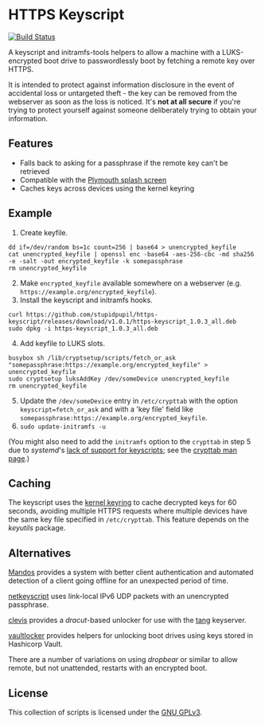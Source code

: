 # HTTPS Keyscript

[![Build Status](https://travis-ci.org/stupidpupil/https-keyscript.svg?branch=master)](https://travis-ci.org/stupidpupil/https-keyscript)

A keyscript and initramfs-tools helpers to allow a machine with a LUKS-encrypted boot drive to passwordlessly boot by fetching a remote key over HTTPS.

It is intended to protect against information disclosure in the event of accidental loss or untargeted theft - the key can be removed from the webserver as soon as the loss is noticed. It's **not at all secure** if you're trying to protect yourself against someone deliberately trying to obtain your information.

## Features

* Falls back to asking for a passphrase if the remote key can't be retrieved
* Compatible with the [Plymouth splash screen](https://www.freedesktop.org/wiki/Software/Plymouth/)
* Caches keys across devices using the kernel keyring

## Example

1. Create keyfile.

```
dd if=/dev/random bs=1c count=256 | base64 > unencrypted_keyfile
cat unencrypted_keyfile | openssl enc -base64 -aes-256-cbc -md sha256 -e -salt -out encrypted_keyfile -k somepassphrase
rm unencrypted_keyfile
```

2. Make `encrypted_keyfile` available somewhere on a webserver (e.g. `https://example.org/encrypted_keyfile`).
3. Install the keyscript and initramfs hooks.

```
curl https://github.com/stupidpupil/https-keyscript/releases/download/v1.0.1/https-keyscript_1.0.3_all.deb
sudo dpkg -i https-keyscript_1.0.3_all.deb
```

4. Add keyfile to LUKS slots.

```
busybox sh /lib/cryptsetup/scripts/fetch_or_ask "somepassphrase:https://example.org/encrypted_keyfile" > unencrypted_keyfile
sudo cryptsetup luksAddKey /dev/someDevice unencrypted_keyfile
rm unencrypted_keyfile
```

5. Update the `/dev/someDevice` entry in `/etc/crypttab` with the option `keyscript=fetch_or_ask` and with a 'key file' field like `somepassphrase:https://example.org/encrypted_keyfile`. 
6. `sudo update-initramfs -u`

(You might also need to add the `initramfs` option to the `crypttab` in step 5 due to _systemd_'s [lack of support for keyscripts](https://bugs.debian.org/cgi-bin/bugreport.cgi?bug=618862); see the [crypttab man page](http://manpages.ubuntu.com/manpages/cosmic/man5/crypttab.5.html).)

## Caching

The keyscript uses the [kernel keyring](http://man7.org/linux/man-pages/man7/keyrings.7.html) to cache decrypted keys for 60 seconds, avoiding multiple HTTPS requests where multiple devices have the same key file specified in `/etc/crypttab`. This feature depends on the *keyutils* package.

## Alternatives

[Mandos](https://wiki.recompile.se/wiki/Mandos) provides a system with better client authentication and automated detection of a client going offline for an unexpected period of time.

[netkeyscript](https://github.com/basak/netkeyscript) uses link-local IPv6 UDP packets with an unencrypted passphrase.

[clevis](https://github.com/latchset/clevis#unlocker-dracut) provides a *dracut*-based unlocker for use with the [tang](https://github.com/latchset/tang) keyserver.

[vaultlocker](https://github.com/openstack-charmers/vaultlocker) provides helpers for unlocking boot drives using keys stored in Hashicorp Vault.

There are a number of variations on using *dropbear* or similar to allow remote, but not unattended, restarts with an encrypted boot.

## License

This collection of scripts is licensed under the [GNU GPLv3](http://choosealicense.com/licenses/gpl-3.0/).
